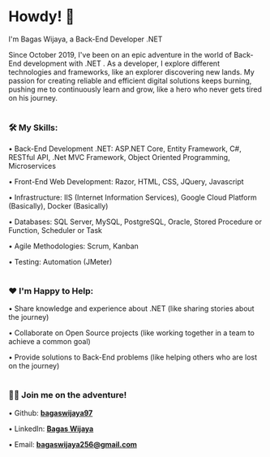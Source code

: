 # Howdy! 👋

I'm Bagas Wijaya, a Back-End Developer .NET

Since October 2019, I've been on an epic adventure in the world of Back-End development with .NET . As a developer, I explore different technologies and frameworks, like an explorer discovering new lands. My passion for creating reliable and efficient digital solutions keeps burning, pushing me to continuously learn and grow, like a hero who never gets tired on his journey.

#
### 🛠️ My Skills:

•	Back-End Development .NET: ASP.NET Core, Entity Framework, C#, RESTful API, .Net MVC Framework, Object Oriented Programming, Microservices

•	Front-End Web Development: Razor, HTML, CSS, JQuery, Javascript

•	Infrastructure: IIS (Internet Information Services), Google Cloud Platform (Basically), Docker (Basically)

•	Databases: SQL Server, MySQL, PostgreSQL, Oracle, Stored Procedure or Function, Scheduler or Task

•	Agile Methodologies: Scrum, Kanban

•	Testing: Automation (JMeter)

#
### ❤️ I'm Happy to Help:

•	Share knowledge and experience about .NET (like sharing stories about the journey)

•	Collaborate on Open Source projects (like working together in a team to achieve a common goal)

•	Provide solutions to Back-End problems (like helping others who are lost on the journey)

#
### 🚙💨 Join me on the adventure!

•	Github: **[bagaswijaya97](https://github.com/bagaswijaya97 "Bagas Wijaya")**

•	LinkedIn: **[Bagas Wijaya](https://www.linkedin.com/in/bagaswijaya/)**

•	Email: **bagaswijaya256@gmail.com**



